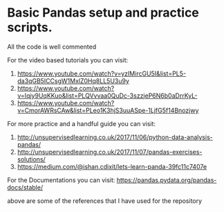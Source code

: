 # Basic Pandas setup and practice scripts.
All the code is well commented

For the video based tutorials you can visit:
1) https://www.youtube.com/watch?v=yzIMircGU5I&list=PL5-da3qGB5ICCsgW1MxlZ0Hq8LL5U3u9y
2) https://www.youtube.com/watch?v=Iqjy9UqKKuo&list=PLQVvvaa0QuDc-3szzjeP6N6b0aDrrKyL-
3) https://www.youtube.com/watch?v=CmorAWRsCAw&list=PLeo1K3hjS3uuASpe-1LjfG5f14Bnozjwy


For more practice and a handful guide you can visit:
1) http://unsupervisedlearning.co.uk/2017/11/06/python-data-analysis-pandas/
2) http://unsupervisedlearning.co.uk/2017/11/07/pandas-exercises-solutions/
3) https://medium.com/@ishan.cdixit/lets-learn-panda-39fc11c7407e

For the Documentations you can visit: https://pandas.pydata.org/pandas-docs/stable/

above are some of the references that I have used for the repository
